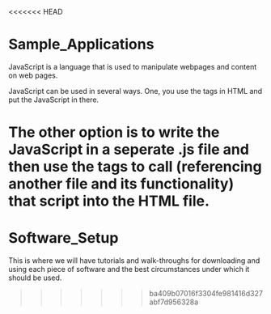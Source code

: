 <<<<<<< HEAD
# Sample_Applications

JavaScript is a language that is used to manipulate webpages and content on web pages.

JavaScript can be used in several ways. One, you use the <script></script> tags in HTML and put the JavaScript in there.

The other option is to write the JavaScript in a seperate .js file and then use the <script></script> tags to call (referencing another file and its functionality) that script into the HTML file. 
=======
# Software_Setup
This is where we will have tutorials and walk-throughs for downloading and using each piece of software and the best circumstances under which it should be used. 
>>>>>>> ba409b07016f3304fe981416d327abf7d956328a
